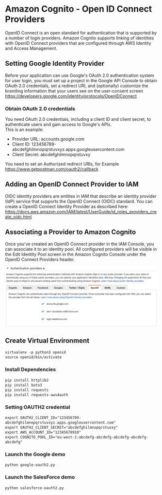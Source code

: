 # Amazon Cognito - Open ID Connect Providers

OpenID Connect is an open standard for authentication that is supported by a number of login providers. Amazon Cognito supports linking of identities with OpenID Connect providers that are configured through AWS Identity and Access Management.

## Setting Google Identity Provider
Before your application can use Google's OAuth 2.0 authentication system for user login, you must set up a project in the Google API Console to obtain OAuth 2.0 credentials, set a redirect URI, and (optionally) customize the branding information that your users see on the user-consent screen  
https://developers.google.com/identity/protocols/OpenIDConnect

### Obtain OAuth 2.0 credentials
You need OAuth 2.0 credentials, including a client ID and client secret, to authenticate users and gain access to Google's APIs.   
This is an example:
- Provider URL: accounts.google.com
- Client ID: 123456789-abcdefghilmnopqrstuvxyz.apps.googleusercontent.com
- Client Secret: abcdefghilmnopqrstuvxy

You need to set an Authorized redirect URIs, for Example https://www.getpostman.com/oauth2/callback

## Adding an OpenID Connect Provider to IAM

OIDC identity providers are entities in IAM that describe an identity provider (IdP) service that supports the OpenID Connect (OIDC) standard. You can create a OpenID Connect Identity Provider as described here:  
https://docs.aws.amazon.com/IAM/latest/UserGuide/id_roles_providers_create_oidc.html

## Associating a Provider to Amazon Cognito
Once you've created an OpenID Connect provider in the IAM Console, you can associate it to an identity pool. All configured providers will be visible in the Edit Identity Pool screen in the Amazon Cognito Console under the OpenID Connect Providers header.

![Provider Cognito](./AuthenticationProvider.png)

## Create Virtual Environment
```
virtualenv -p python3 openid
source openid/bin/activate
```

### Install Dependencies
```
pip install httplib2
pip install boto3
pip install requests
pip install requests-aws4auth
```

### Setting OAUTH2 credential
```
export OAUTH2_CLIENT_ID="123456789-abcdefghilmnopqrstuvxyz.apps.googleusercontent.com"  
export OAUTH2_CLIENT_SECRET="abcdefghilmnopqrstuvxy"
export AWS_ACCOUNT_ID="12345678910"
export COGNITO_POOL_ID="eu-west-1:abcdefg-abcdefg-abcdefg-abcdefg-abcdefg"
```

### Launch the Google demo
 ```
 python google-oauth2.py
 ```

### Launch the SalesForce demo
```
python salesforce-oauth2.py
```
